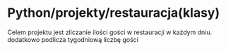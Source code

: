# Python/projekty/restauracja(klasy)

Celem projektu jest zliczanie ilości gości w restauracji w każdym dniu.
dodatkowo podlicza tygodniową liczbę gości